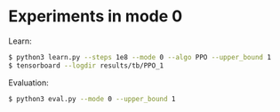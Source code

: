 # Experiments in mode 0

Learn:

```bash
$ python3 learn.py --steps 1e8 --mode 0 --algo PPO --upper_bound 1
$ tensorboard --logdir results/tb/PPO_1
```

Evaluation:

```bash
$ python3 eval.py --mode 0 --upper_bound 1
```
